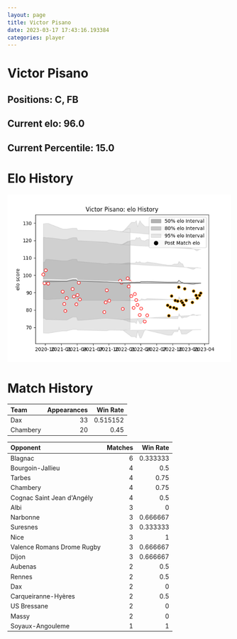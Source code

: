 ```yaml
---  
layout: page  
title: Victor Pisano  
date: 2023-03-17 17:43:16.193384  
categories: player  
---
```

# Victor Pisano

## Positions: C, FB

## Current elo: 96.0

## Current Percentile: 15.0

# Elo History


![elo history](history_VictorPisano.png)
# Match History


| Team     |   Appearances |   Win Rate |
|:---------|--------------:|-----------:|
| Dax      |            33 |   0.515152 |
| Chambery |            20 |   0.45     |

| Opponent                   |   Matches |   Win Rate |
|:---------------------------|----------:|-----------:|
| Blagnac                    |         6 |   0.333333 |
| Bourgoin-Jallieu           |         4 |   0.5      |
| Tarbes                     |         4 |   0.75     |
| Chambery                   |         4 |   0.75     |
| Cognac Saint Jean d'Angély |         4 |   0.5      |
| Albi                       |         3 |   0        |
| Narbonne                   |         3 |   0.666667 |
| Suresnes                   |         3 |   0.333333 |
| Nice                       |         3 |   1        |
| Valence Romans Drome Rugby |         3 |   0.666667 |
| Dijon                      |         3 |   0.666667 |
| Aubenas                    |         2 |   0.5      |
| Rennes                     |         2 |   0.5      |
| Dax                        |         2 |   0        |
| Carqueiranne-Hyères        |         2 |   0.5      |
| US Bressane                |         2 |   0        |
| Massy                      |         2 |   0        |
| Soyaux-Angouleme           |         1 |   1        |